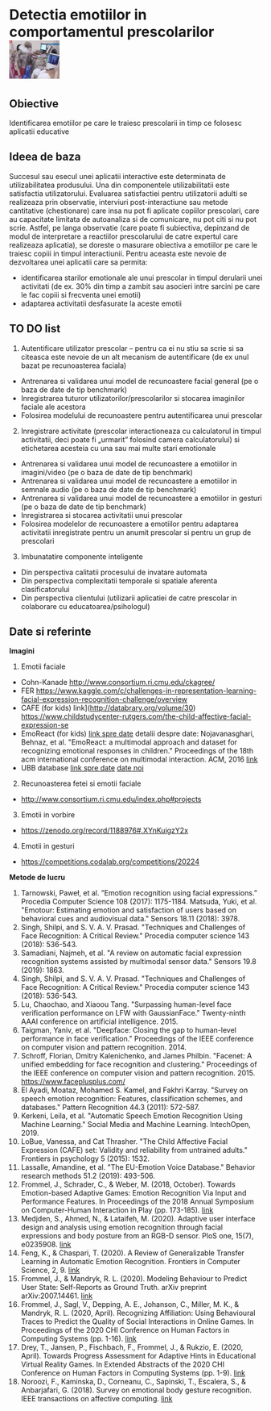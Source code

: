 # Detectia emotiilor in comportamentul prescolarilor  	 <img src="emotionsSmall.png" alt="A cool kid"/>

## Obiective
Identificarea emotiilor pe care le traiesc prescolarii in timp ce folosesc aplicatii educative 


## Ideea de baza
Succesul sau esecul unei aplicatii interactive este determinata de utilizabilitatea produsului. Una din componentele utilizabilitatii este satisfactia utilizatorului. Evaluarea satisfactiei pentru utilizatorii adulti se realizeaza prin observatie, interviuri post-interactiune sau metode cantitative (chestionare) care insa nu pot fi aplicate copiilor prescolari, care au capacitate limitata de autoanaliza si  de comunicare, nu pot citi si nu pot scrie.  Astfel, pe langa observatie (care poate fi subiectiva, depinzand de modul de interpretare a reactiilor prescolarului de catre expertul care realizeaza aplicatia), se doreste o masurare obiectiva a emotiilor pe care le traiesc copiii in timpul interactiunii. Pentru aceasta este nevoie de dezvoltarea unei aplicatii care sa permita:
- identificarea starilor emotionale ale unui prescolar in timpul derularii unei activitati (de ex. 30% din timp a zambit sau asocieri intre sarcini pe care le fac copiii si frecventa unei emotii)
- adaptarea activitatii desfasurate la aceste emotii


## TO DO list
1. Autentificare utilizator prescolar – pentru ca ei nu stiu sa scrie si sa citeasca este nevoie de un alt mecanism de autentificare (de ex unul bazat pe recunoasterea faciala)
- Antrenarea si validarea unui model de recunoastere facial general (pe o baza de date de tip benchmark)
- Inregistrarea tuturor utilizatorilor/prescolarilor si stocarea imaginilor faciale ale acestora
- Folosirea modelului de recunoastere pentru autentificarea unui prescolar 
2. Inregistrare activitate (prescolar interactioneaza cu calculatorul in timpul activitatii, deci poate fi „urmarit” folosind camera calculatorului) si etichetarea acesteia cu una sau mai multe stari emotionale
- Antrenarea si validarea unui model de recunoastere a emotiilor in imagini/video (pe o baza de date de tip benchmark)
- Antrenarea si validarea unui model de recunoastere a emotiilor in semnale audio (pe o baza de date de tip benchmark)
- Antrenarea si validarea unui model de recunoastere a emotiilor in gesturi (pe o baza de date de tip benchmark)
- Inregistrarea si stocarea activitatii unui prescolar
- Folosirea modelelor de recunoastere a emotiilor pentru adaptarea activitatii inregistrate pentru un anumit prescolar si pentru un grup de prescolari
3. Imbunatatire componente inteligente
- Din perspectiva calitatii procesului de invatare automata
- Din perspectiva complexitatii temporale si spatiale aferenta clasificatorului
- Din perspectiva clientului (utilizarii aplicatiei de catre prescolar in colaborare cu educatoarea/psihologul)

## Date si referinte
**Imagini**
1. Emotii faciale 
- Cohn-Kanade http://www.consortium.ri.cmu.edu/ckagree/
- FER https://www.kaggle.com/c/challenges-in-representation-learning-facial-expression-recognition-challenge/overview
- CAFE (for kids) link](http://databrary.org/volume/30) https://www.childstudycenter-rutgers.com/the-child-affective-facial-expression-se
- EmoReact (for kids)  [link spre date](http://www.cs.ubbcluj.ro/~lauras/test/docs/school/MIRPR/2019-2020/emoReact.zip) detalii despre date: Nojavanasghari, Behnaz, et al. "EmoReact: a multimodal approach and dataset for recognizing emotional responses in children." Proceedings of the 18th acm international conference on multimodal interaction. ACM, 2016 [link](https://www.behnaznojavan.com/data)
- UBB database [link spre date](http://www.cs.ubbcluj.ro/~lauras/test/docs/school/MIRPR/2019-2020/ubbKids.zip) [date noi](https://photos.app.goo.gl/sSPzhoBQF9n3Nm7cA)


2. Recunoasterea fetei si emotii faciale 
- http://www.consortium.ri.cmu.edu/index.php#projects
3. Emotii in vorbire
- https://zenodo.org/record/1188976#.XYnKuigzY2x
4. Emotii in gesturi
- https://competitions.codalab.org/competitions/20224



**Metode de lucru**
1. Tarnowski, Paweł, et al. ”Emotion recognition using facial expressions.” Procedia Computer Science 108 (2017): 1175-1184.
Matsuda, Yuki, et al. "Emotour: Estimating emotion and satisfaction of users based on behavioral cues and audiovisual data." Sensors 18.11 (2018): 3978.
2. Singh, Shilpi, and S. V. A. V. Prasad. "Techniques and Challenges of Face Recognition: A Critical Review." Procedia computer science 143 (2018): 536-543.
3. Samadiani, Najmeh, et al. "A review on automatic facial expression recognition systems assisted by multimodal sensor data." Sensors 19.8 (2019): 1863.
4. Singh, Shilpi, and S. V. A. V. Prasad. "Techniques and Challenges of Face Recognition: A Critical Review." Procedia computer science 143 (2018): 536-543.
5. Lu, Chaochao, and Xiaoou Tang. "Surpassing human-level face verification performance on LFW with GaussianFace." Twenty-ninth AAAI conference on artificial intelligence. 2015.
6. Taigman, Yaniv, et al. "Deepface: Closing the gap to human-level performance in face verification." Proceedings of the IEEE conference on computer vision and pattern recognition. 2014.
7. Schroff, Florian, Dmitry Kalenichenko, and James Philbin. "Facenet: A unified embedding for face recognition and clustering." Proceedings of the IEEE conference on computer vision and pattern recognition. 2015.
https://www.faceplusplus.com/
8. El Ayadi, Moataz, Mohamed S. Kamel, and Fakhri Karray. "Survey on speech emotion recognition: Features, classification schemes, and databases." Pattern Recognition 44.3 (2011): 572-587.
9. Kerkeni, Leila, et al. "Automatic Speech Emotion Recognition Using Machine Learning." Social Media and Machine Learning. IntechOpen, 2019.
10. LoBue, Vanessa, and Cat Thrasher. "The Child Affective Facial Expression (CAFE) set: Validity and reliability from untrained adults." Frontiers in psychology 5 (2015): 1532.
11. Lassalle, Amandine, et al. "The EU-Emotion Voice Database." Behavior research methods 51.2 (2019): 493-506.
12. Frommel, J., Schrader, C., & Weber, M. (2018, October). Towards Emotion-based Adaptive Games: Emotion Recognition Via Input and Performance Features. In Proceedings of the 2018 Annual Symposium on Computer-Human Interaction in Play (pp. 173-185). [link](https://www.researchgate.net/publication/328549965_Towards_Emotion-based_Adaptive_Games_Emotion_Recognition_Via_Input_and_Performance_Features)
13. Medjden, S., Ahmed, N., & Lataifeh, M. (2020). Adaptive user interface design and analysis using emotion recognition through facial expressions and body posture from an RGB-D sensor. PloS one, 15(7), e0235908. [link](https://journals.plos.org/plosone/article?id=10.1371/journal.pone.0235908)
14. Feng, K., & Chaspari, T. (2020). A Review of Generalizable Transfer Learning in Automatic Emotion Recognition. Frontiers in Computer Science, 2, 9. [link](https://www.frontiersin.org/articles/10.3389/fcomp.2020.00009/full)
15. Frommel, J., & Mandryk, R. L. (2020). Modeling Behaviour to Predict User State: Self-Reports as Ground Truth. arXiv preprint arXiv:2007.14461. [link](https://arxiv.org/pdf/2007.14461.pdf)
16. Frommel, J., Sagl, V., Depping, A. E., Johanson, C., Miller, M. K., & Mandryk, R. L. (2020, April). Recognizing Affiliation: Using Behavioural Traces to Predict the Quality of Social Interactions in Online Games. In Proceedings of the 2020 CHI Conference on Human Factors in Computing Systems (pp. 1-16). [link](https://arxiv.org/pdf/2003.03438.pdf)
17. Drey, T., Jansen, P., Fischbach, F., Frommel, J., & Rukzio, E. (2020, April). Towards Progress Assessment for Adaptive Hints in Educational Virtual Reality Games. In Extended Abstracts of the 2020 CHI Conference on Human Factors in Computing Systems (pp. 1-9). [link](https://dl.acm.org/doi/10.1145/3334480.3382789)
18. Noroozi, F., Kaminska, D., Corneanu, C., Sapinski, T., Escalera, S., & Anbarjafari, G. (2018). Survey on emotional body gesture recognition. IEEE transactions on affective computing. [link](https://core.ac.uk/download/pdf/222447625.pdf)
